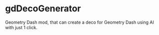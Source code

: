 # gdDecoGenerator
Geometry Dash mod, that can create a deco for Geometry Dash using AI with just 1 click.